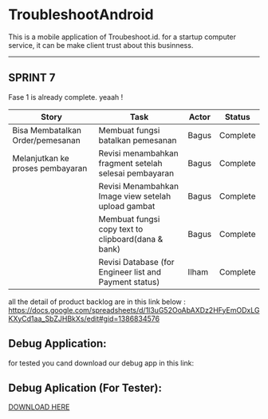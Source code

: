 # TroubleshootAndroid
This is a mobile application of Troubeshoot.id.
for a startup computer service, it can be make client trust about this businness.

<hr>

## SPRINT 7
Fase 1 is already complete. yeaah !

| Story         | Task                             | Actor | Status   |
|---------------|----------------------------------|-------|----------|
| Bisa Membatalkan Order/pemesanan | Membuat fungsi batalkan pemesanan        | Bagus | Complete |
| Melanjutkan ke proses pembayaran        | Revisi menambahkan fragment setelah selesai pembayaran | Bagus | Complete |
|               | Revisi Menambahkan Image view setelah upload gambat     | Bagus | Complete |
|               | Membuat fungsi copy text to clipboard(dana & bank)   | Bagus | Complete |
|               | Revisi Database (for Engineer list and Payment status)   | Ilham | Complete |

all the detail of product backlog are in this link below : <br>
https://docs.google.com/spreadsheets/d/1l3uG52OoAbAXDz2HFyEmODxLGKXyCd1aa_SbZJHBkXs/edit#gid=1386834576



## Debug Application:
for tested you cand download our debug app in this link:
## Debug Aplication (For Tester):
[DOWNLOAD HERE](https://drive.google.com/file/d/1sXkFDJ8xAq57hSua2y926RhHR0yPsgqs/view?usp=sharing)
<br>
<br>
